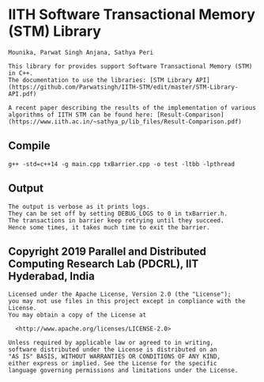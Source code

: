   # IITH Software Transactional Memory (STM) Library
    Mounika, Parwat Singh Anjana, Sathya Peri
    
    This library for provides support Software Transactional Memory (STM) in C++.
    The documentation to use the libraries: [STM Library API](https://github.com/Parwatsingh/IITH-STM/edit/master/STM-Library-API.pdf)

    A recent paper describing the results of the implementation of various 
    algorithms of IITH STM can be found here: [Result-Comparison](https://www.iith.ac.in/~sathya_p/lib_files/Result-Comparison.pdf)

## Compile
    g++ -std=c++14 -g main.cpp txBarrier.cpp -o test -ltbb -lpthread


## Output
    The output is verbose as it prints logs.
    They can be set off by setting DEBUG_LOGS to 0 in txBarrier.h.
    The transactions in barrier keep retrying until they succeed.
    Hence some times, it takes much time to exit the barrier.


## Copyright 2019 Parallel and Distributed Computing Research Lab (PDCRL), IIT Hyderabad, India
    Licensed under the Apache License, Version 2.0 (the "License"); 
    you may not use files in this project except in compliance with the License.
    You may obtain a copy of the License at

      <http://www.apache.org/licenses/LICENSE-2.0>

    Unless required by applicable law or agreed to in writing,
    software distributed under the License is distributed on an 
    "AS IS" BASIS, WITHOUT WARRANTIES OR CONDITIONS OF ANY KIND, 
    either express or implied. See the License for the specific 
    language governing permissions and limitations under the License.
